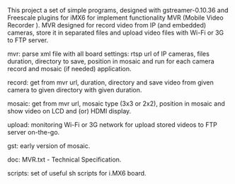 This project a set of simple programs, designed with gstreamer-0.10.36 and Freescale plugins for iMX6
for implement functionality MVR (Mobile Video Recorder ).
MVR designed for record video from IP (and embedded) cameras, store it in separated files and upload video files with Wi-Fi or 3G
to FTP server.

mvr: parse xml file with all board settings: rtsp url of IP cameras, files duration, directory to save, position in mosaic and
run for each camera record and mosaic (if needed) application.

record: get from mvr url, duration, directory and save video from given camera to given directory with given duration.

mosaic: get from mvr url, mosaic type (3x3 or 2x2), position in mosaic and show video on LCD and (or) HDMI display.

upload: monitoring Wi-Fi or 3G network for upload stored videos to FTP server on-the-go.

gst: early version of mosaic.

doc: MVR.txt - Technical Specification.

scripts: set of useful sh scripts for i.MX6 board.
